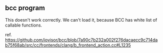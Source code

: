bcc program
-----

This doesn't work correctly. We can't load it, because BCC has white list of callable functions.

ref. https://github.com/iovisor/bcc/blob/7a90c7b232a002f276dacaecc9c714dab75f68ab/src/cc/frontends/clang/b_frontend_action.cc#L1235
